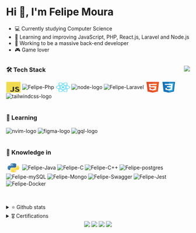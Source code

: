 
# Hi 👋, I'm Felipe Moura

- 💻 Currently studying Computer Science
- 🔭 Learning and improving JavaScript, PHP, React.js, Laravel and Node.js
- 🧐 Working to be a massive back-end developer
- 🎮 Game lover

 ##
<img align="right" src="https://user-images.githubusercontent.com/84094066/189259930-54445e31-a198-4a5c-a573-452959904b2d.gif" height="230"/>

### 🛠 Tech Stack
<div align="left" style="display: inline_block">
  <img title="JavaScript" align="center" alt="javascript-logo" height="30" width="40" src="https://raw.githubusercontent.com/devicons/devicon/master/icons/javascript/javascript-original.svg">
  <img title="PHP" align="center" alt="Felipe-Php" height="40" width="40" src="https://cdn.jsdelivr.net/gh/devicons/devicon@latest/icons/php/php-original.svg">   
  <img title="ReactJS" align="center" alt="react-logo" height="30" width="40" src="https://raw.githubusercontent.com/devicons/devicon/master/icons/react/react-original.svg">
  <img title="NodeJS" align="center" alt="node-logo" height="30" width="40" src="https://cdn.jsdelivr.net/gh/devicons/devicon/icons/nodejs/nodejs-original.svg">
  <img title="Laravel"align="center" alt="Felipe-Laravel" height="40" width="40" src="https://cdn.jsdelivr.net/gh/devicons/devicon@latest/icons/laravel/laravel-original.svg">
  <img title="HTML5" align="center" alt="html-logo" height="30" width="40" src="https://raw.githubusercontent.com/devicons/devicon/master/icons/html5/html5-original.svg">
  <img title="CSS3" align="center" alt="css-logo" height="30" width="40" src="https://raw.githubusercontent.com/devicons/devicon/master/icons/css3/css3-original.svg">
  <img title="TailwindCSS" align="center" alt="tailwindcss-logo" height="30" width="40" src="https://cdn.jsdelivr.net/gh/devicons/devicon@latest/icons/tailwindcss/tailwindcss-original.svg" />
</div>
<br/>

### 🧠 Learning
<div align="left" style="display: inline_block">
  <img title="Vue" align="center" alt="nvim-logo" height="30" width="40" src="https://cdn.jsdelivr.net/gh/devicons/devicon@latest/icons/vuejs/vuejs-original.svg" /> 
  <img title="Nest" align="center" alt="figma-logo" height="30" width="40" src="https://cdn.jsdelivr.net/gh/devicons/devicon@latest/icons/nestjs/nestjs-original.svg" />
  <img title="Next" align="center" alt="gql-logo" height="30" width="40" src="https://cdn.jsdelivr.net/gh/devicons/devicon@latest/icons/nextjs/nextjs-original.svg"/>
  
</div>
<br/>

### 🤯 Knowledge in
<div align="left" style="display: inline_block">
  <img title="Python" align="center" alt="Felipe-Python" height="30" width="40" src="https://raw.githubusercontent.com/devicons/devicon/master/icons/python/python-original.svg"> 
  <img title="Java" align="center" alt="Felipe-Java" height="30" width="40" src="https://cdn.jsdelivr.net/gh/devicons/devicon/icons/java/java-original-wordmark.svg">
  <img title="C" align="center" alt="Felipe-C" height="30" width="40" src="https://cdn.jsdelivr.net/gh/devicons/devicon/icons/c/c-original.svg">
  <img title="C++" align="center" alt="Felipe-C++" height="30" width="40" src="https://cdn.jsdelivr.net/gh/devicons/devicon/icons/cplusplus/cplusplus-original.svg">
  <img align="center" alt="Felipe-postgres" height="40" width="40"  src="https://cdn.jsdelivr.net/gh/devicons/devicon@latest/icons/postgresql/postgresql-original.svg"> 
  <img align="center" alt="Felipe-mySQL" height="40" width="40" src="https://cdn.jsdelivr.net/gh/devicons/devicon@latest/icons/mysql/mysql-original-wordmark.svg"">
  <img align="center" alt="Felipe-Mongo" height="40" width="40" src="https://cdn.jsdelivr.net/gh/devicons/devicon@latest/icons/mongodb/mongodb-original-wordmark.svg">
  <img align="center" alt="Felipe-Swagger" height="40" width="40" src="https://cdn.jsdelivr.net/gh/devicons/devicon@latest/icons/swagger/swagger-original.svg">
  <img align="center" alt="Felipe-Jest" height="40" width="40" src="https://cdn.jsdelivr.net/gh/devicons/devicon@latest/icons/jest/jest-plain.svg">
  <img align="center" alt="Felipe-Docker" height="40" width="40" src="https://cdn.jsdelivr.net/gh/devicons/devicon@latest/icons/docker/docker-plain.svg" >
</div>

<br/>

##
<div align="center">
 <div align="left">
  <details>
   <summary>⭐ Github stats</summary>
   <br/>
   <a href="https://github.com/isMeFelipe">
   <img height="170em" src="https://github-readme-stats.vercel.app/api?username=isMeFelipe&show_icons=true&theme=tokyonight&include_all_commits=true&count_private=true"/>
   
   </a>
  <a href="https://github.com/isMeFelipe">
   <img height="170em" src="https://github-readme-stats.vercel.app/api/top-langs/?username=isMeFelipe&layout=compact&langs_count=7&theme=tokyonight"/>
  </a>
  </details>
 </div>
 
<div align="center">
 <div align="left">
  <details>
   <summary>🎖️ Certifications</summary>
   <ul>
     // botar
   </ul>
  </details>
 </div>

</div>

<div> 
  <a href="https://instagram.com/_backendo" target="_blank"><img src="https://img.shields.io/badge/-Instagram-%23E4405F?style=for-the-badge&logo=instagram&logoColor=white" target="_blank"></a>
 <a href="https://discord.gg/tgKj5ANVPH" target="_blank"><img src="https://img.shields.io/badge/Discord-7289DA?style=for-the-badge&logo=discord&logoColor=white" target="_blank"></a> 
  <a href="mailto:felipemoura1407@gmail.com"><img src="https://img.shields.io/badge/-Gmail-%23333?style=for-the-badge&logo=gmail&logoColor=white" target="_blank"></a>
  <a href="https://www.linkedin.com/in/felipe-moura-a46a38209/" target="_blank"><img src="https://img.shields.io/badge/-LinkedIn-%230077B5?style=for-the-badge&logo=linkedin&logoColor=white" target="_blank"></a> 
  
</div>
